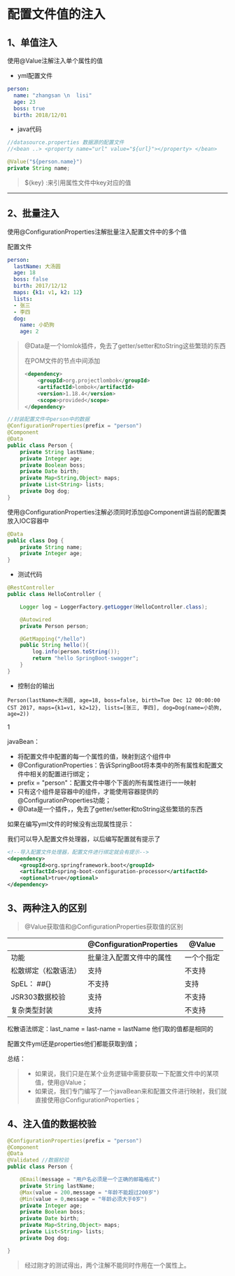 # 配置文件值的注入

## 1、单值注入

使用@Value注解注入单个属性的值

- yml配置文件

```yaml
person:
  name: "zhangsan \n  lisi"
  age: 23
  boss: true
  birth: 2018/12/01
```

- java代码

```java
//datasource.properties 数据源的配置文件
//<bean ..> <property name="url" value="${url}"></property> </bean>

@Value("${person.name}") 
private String name;
```

> ${key} :来引用属性文件中key对应的值

-----

## 2、批量注入

使用@ConfigurationProperties注解批量注入配置文件中的多个值

配置文件

```yaml
person:
  lastName: 大汤圆
  age: 18
  boss: false
  birth: 2017/12/12
  maps: {k1: v1, k2: 12}
  lists:
  - 张三
  - 李四
  dog:
    name: 小奶狗
    age: 2
```



> @Data是一个lomlok插件，免去了getter/setter和toString这些繁琐的东西
>
> 在POM文件的节点中间添加
>
> ```xml
> <dependency>
>     <groupId>org.projectlombok</groupId>
>     <artifactId>lombok</artifactId>
>     <version>1.18.4</version>
>     <scope>provided</scope>
> </dependency>
> ```

```java
//封装配置文件中person中的数据
@ConfigurationProperties(prefix = "person")
@Component
@Data
public class Person {
    private String lastName;
    private Integer age;
    private Boolean boss;
    private Date birth;
    private Map<String,Object> maps;
    private List<String> lists;
    private Dog dog;
}
```

使用@ConfigurationProperties注解必须同时添加@Component讲当前的配置类放入IOC容器中

```java
@Data
public class Dog {
    private String name;
    private Integer age;
}
```

- 测试代码

```java
@RestController
public class HelloController {

    Logger log = LoggerFactory.getLogger(HelloController.class);

    @Autowired
    private Person person;

    @GetMapping("/hello")
    public String hello(){
        log.info(person.toString());
        return "hello SpringBoot-swagger";
    }
}
```

- 控制台的输出

```properties
Person(lastName=大汤圆, age=18, boss=false, birth=Tue Dec 12 00:00:00 CST 2017, maps={k1=v1, k2=12}, lists=[张三, 李四], dog=Dog(name=小奶狗, age=2))
```

1

javaBean：

- 将配置文件中配置的每一个属性的值，映射到这个组件中
- @ConfigurationProperties：告诉SpringBoot将本类中的所有属性和配置文件中相关的配置进行绑定；
- prefix = "person"：配置文件中哪个下面的所有属性进行一一映射
- 只有这个组件是容器中的组件，才能使用容器提供的@ConfigurationProperties功能；
- @Data是一个插件，，免去了getter/setter和toString这些繁琐的东西

如果在编写yml文件的时候没有出现属性提示：

我们可以导入配置文件处理器，以后编写配置就有提示了

```xml
<!--导入配置文件处理器，配置文件进行绑定就会有提示-->
<dependency>
    <groupId>org.springframework.boot</groupId>
    <artifactId>spring-boot-configuration-processor</artifactId>
    <optional>true</optional>
</dependency>
```

## 3、两种注入的区别

> @Value获取值和@ConfigurationProperties获取值的区别

|                      | @ConfigurationProperties | @Value     |
| -------------------- | ------------------------ | ---------- |
| 功能                 | 批量注入配置文件中的属性 | 一个个指定 |
| 松散绑定（松散语法） | 支持                     | 不支持     |
| SpEL： ##{}          | 不支持                   | 支持       |
| JSR303数据校验       | 支持                     | 不支持     |
| 复杂类型封装         | 支持                     | 不支持     |

松散语法绑定：last_name = last-name = lastName 他们取的值都是相同的

配置文件yml还是properties他们都能获取到值；

总结：

> - 如果说，我们只是在某个业务逻辑中需要获取一下配置文件中的某项值，使用@Value；
> - 如果说，我们专门编写了一个javaBean来和配置文件进行映射，我们就直接使用@ConfigurationProperties；

## 4、注入值的数据校验

```java
@ConfigurationProperties(prefix = "person")
@Component
@Data
@Validated //数据校验
public class Person {

    @Email(message = "用户名必须是一个正确的邮箱格式")
    private String lastName;
    @Max(value = 200,message = "年龄不能超过200岁")
    @Min(value = 0,message = "年龄必须大于0岁")
    private Integer age;
    private Boolean boss;
    private Date birth;
    private Map<String,Object> maps;
    private List<String> lists;
    private Dog dog;

}
```

> 经过刚才的测试得出，两个注解不能同时作用在一个属性上。